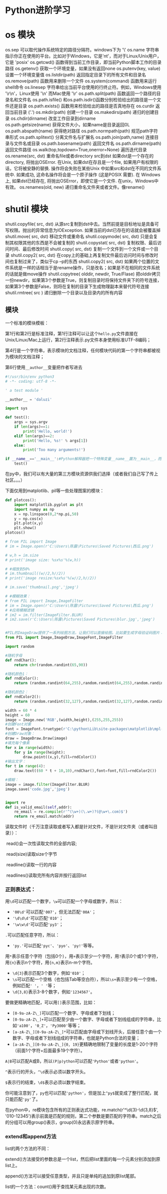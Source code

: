 # Python进阶学习



# os 模块
os.sep    可以取代操作系统特定的路径分隔符。windows下为 '\\'
os.name    字符串指示你正在使用的平台。比如对于Windows，它是'nt'，而对于Linux/Unix用户，它是 'posix'
os.getcwd()    函数得到当前工作目录，即当前Python脚本工作的目录路径
os.getenv()    获取一个环境变量，如果没有返回none
os.putenv(key, value)    设置一个环境变量值
os.listdir(path)    返回指定目录下的所有文件和目录名
os.remove(path)    函数用来删除一个文件
os.system(command)    函数用来运行shell命令
os.linesep    字符串给出当前平台使用的行终止符。例如，Windows使用 '\r\n'，Linux使用 '\n' 而Mac使用 '\r'
os.path.split(path)        函数返回一个路径的目录名和文件名
os.path.isfile()    和os.path.isdir()函数分别检验给出的路径是一个文件还是目录
os.path.exists()    函数用来检验给出的路径是否真地存在
os.curdir        返回当前目录 ('.')
os.mkdir(path)    创建一个目录
os.makedirs(path)    递归的创建目录
os.chdir(dirname)    改变工作目录到dirname          
os.path.getsize(name)    获得文件大小，如果name是目录返回0L
os.path.abspath(name)    获得绝对路径
os.path.normpath(path)    规范path字符串形式
os.path.splitext()        分离文件名与扩展名
os.path.join(path,name)    连接目录与文件名或目录
os.path.basename(path)    返回文件名
os.path.dirname(path)    返回文件路径
os.walk(top,topdown=True,onerror=None)        遍历迭代目录
os.rename(src, dst)        重命名file或者directory src到dst 如果dst是一个存在的directory, 将抛出OSError. 在Unix, 如果dst在存且是一个file, 如果用户有权限的话，它将被安静的替换. 操作将会失败在某些Unix 中如果src和dst在不同的文件系统中. 如果成功, 这命名操作将会是一个原子操作 (这是POSIX 需要). 在 Windows上, 如果dst已经存在, 将抛出OSError，即使它是一个文件. 在unix，Windows中有效。
os.renames(old, new)    递归重命名文件夹或者文件。像rename()

# shutil 模块
shutil.copyfile( src, dst)    从源src复制到dst中去。当然前提是目标地址是具备可写权限。抛出的异常信息为IOException. 如果当前的dst已存在的话就会被覆盖掉
shutil.move( src, dst)        移动文件或重命名
shutil.copymode( src, dst)    只是会复制其权限其他的东西是不会被复制的
shutil.copystat( src, dst)    复制权限、最后访问时间、最后修改时间
shutil.copy( src, dst)        复制一个文件到一个文件或一个目录
shutil.copy2( src, dst)        在copy上的基础上再复制文件最后访问时间与修改时间也复制过来了，类似于cp –p的东西
shutil.copy2( src, dst)        如果两个位置的文件系统是一样的话相当于是rename操作，只是改名；如果是不在相同的文件系统的话就是做move操作
shutil.copytree( olddir, newdir, True/Flase)
把olddir拷贝一份newdir，如果第3个参数是True，则复制目录时将保持文件夹下的符号连接，如果第3个参数是False，则将在复制的目录下生成物理副本来替代符号连接
shutil.rmtree( src )    递归删除一个目录以及目录内的所有内容





## 模块

一个标准的模块模板：

第1行和第2行是标准注释，第1行注释可以让这个`hello.py`文件直接在Unix/Linux/Mac上运行，第2行注释表示.py文件本身使用标准UTF-8编码；

第4行是一个字符串，表示模块的文档注释，任何模块代码的第一个字符串都被视为模块的文档注释；

第6行使用`__author__`变量把作者写进去

```python
#!/usr/bin/env python3
# -*- coding: utf-8 -*-

' a test module '

__author__ = 'daluzi'

import sys

def test():
    args = sys.argv
    if len(args)==1:
        print('Hello, world!')
    elif len(args)==2:
        print('Hello, %s!' % args[1])
    else:
        print('Too many arguments!')

if __name__=='__main__':#Python解释器把一个特殊变量__name__置为__main__，而如果在其他地方导入该hello模块时，if判断将失败，因此，这种if测试可以让一个模块通过命令行运行时执行一些额外的代码，最常见的就是运行测试
    test()
```

在py中，我们可以有大量的第三方模块资源供我们选择（或者我们自己写了传上社区。。。）

下面仅用到matplotlib、pil等一些处理图案的模块：

```python
def plotcos():
	import matplotlib.pyplot as plt
	import numpy as np
	x = np.linspace(0,2*np.pi,50)
	y = np.cos(x)
	plt.plot(x,y)
	plt.show()
plotcos()

# from PIL import Image
# im = Image.open(r'C:\Users\陈露\Pictures\Saved Pictures\西瓜.png')

# w,h = im.size
# print('image size: %sx%s'%(w,h))

# #缩放到50%
# im.thumbnail((w//2,h//2))
# print('image resize:%sx%s'%(w//2,h//2))

# im.save('thumbnail.png','jpeg')

# #模糊效果：
# from PIL import Image,ImageFilter
# im = Image.open(r'C:\Users\陈露\Pictures\Saved Pictures\西瓜.png')
# #应用模糊滤镜
# im2 = im.filter(ImageFilter.BLUR)
# im2.save(r'C:\Users\陈露\Pictures\Saved Pictures\blur.jpg','jpeg')


#PIL的ImageDraw提供了一系列绘图方法，让我们可以直接绘图。比如要生成字母验证码图片：
from PIL import Image,ImageDraw,ImageFont,ImageFilter

import random

#随机字母
def rndChar():
	return chr(random.randint(65,90))

#随机颜色1：
def rndColor():
	return (random.randint(64,255),random.randint(64,255),random.randint(64,255))

#随机颜色2：
def rndColor2():
	return (random.randint(32,127),random.randint(32,127),random.randint(32,127))

width = 60 * 4
height = 60
image = Image.new('RGB',(width,height),(255,255,255))
#创建Font对象
font = ImageFont.truetype(r'C:\python\Lib\site-packages\matplotlib\mpl-data\fonts\ttf\cmb10.ttf',36)
#创建Draw对象：
draw = ImageDraw.Draw(image)
#填充每个像素
for x in range(width):
	for y in range(height):
		draw.point((x,y),fill=rndColor())
#输出文字：
for t in range(4):
	draw.text((60 * t + 10,10),rndChar(),font=font,fill=rndColor2())

#模糊：
image = image.filter(ImageFilter.BLUR)
image.save('code.jpg','jpeg')


import re
def is_valid_email(self,addr):
	re_email = re.compile(r'^(\w+)(\.w+)?(@\w+\.com)$')
	return re_email.match(addr)

```

读取文件时（千万注意读取或者写入都是针对文件，不是针对文件夹（或者叫目录））：

​	read()会一次性读取文件的全部内容;

​	read(size)读取size个字节

​	readline()读取一行的内容

​	readlines()读取完所有内容并按行返回list



### 正则表达式：

用`\d`可以匹配一个数字，`\w`可以匹配一个字母或数字，所以：

- `'00\d'`可以匹配`'007'`，但无法匹配`'00A'`；
- `'\d\d\d'`可以匹配`'010'`；
- `'\w\w\d'`可以匹配`'py3'`；

`.`可以匹配任意字符，所以：

- `'py.'`可以匹配`'pyc'`、`'pyo'`、`'py!'`等等。

用`*`表示任意个字符（包括0个），用`+`表示至少一个字符，用`?`表示0个或1个字符，用`{n}`表示n个字符，用`{n,m}`表示n-m个字符。

* `\d{3}`表示匹配3个数字，例如`'010'`；
* `\s`可以匹配一个空格（也包括Tab等空白符），所以`\s+`表示至少有一个空格，例如匹配`' '`，`' '`等；
* `\d{3,8}`表示3-8个数字，例如`'1234567'`。

要做更精确地匹配，可以用`[]`表示范围，比如：

- `[0-9a-zA-Z\_]`可以匹配一个数字、字母或者下划线；
- `[0-9a-zA-Z\_]+`可以匹配至少由一个数字、字母或者下划线组成的字符串，比如`'a100'`，`'0_Z'`，`'Py3000'`等等；
- `[a-zA-Z\_][0-9a-zA-Z\_]*`可以匹配由字母或下划线开头，后接任意个由一个数字、字母或者下划线组成的字符串，也就是Python合法的变量；
- `[a-zA-Z\_][0-9a-zA-Z\_]{0, 19}`更精确地限制了变量的长度是1-20个字符（前面1个字符+后面最多19个字符）。

`A|B`可以匹配A或B，所以`(P|p)ython`可以匹配`'Python'`或者`'python'`。

`^`表示行的开头，`^\d`表示必须以数字开头。

`$`表示行的结束，`\d$`表示必须以数字结束。

你可能注意到了，`py`也可以匹配`'python'`，但是加上`^py$`就变成了整行匹配，就只能匹配`'py'`了。

在python中，re模块包含所有的正则表达式功能，re.match(r'^\d{3}\-\d{3,8}$', '010-12345')表示前面是匹配的规则，第二个参数是要匹配的字符串。match之后的分组可以用group()表示，group(0)永远表示原字符串。



### extend和append方法

list的两个方法的不同：

extend()方法接受的参数总是一个list，然后把list里面的每一个元素分别添加到原list上。

append()方法可以接受任意类型，并且只是单纯的追加到原list尾部。

list的一个方法：count()用于查找某元素出现的次数。